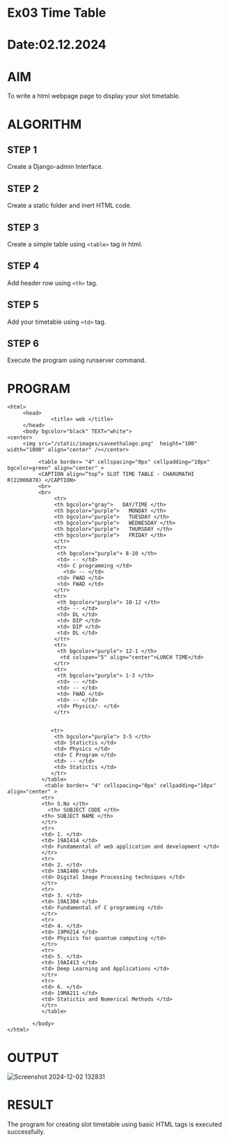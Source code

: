 # Ex03 Time Table
# Date:02.12.2024
# AIM
To write a html webpage page to display your slot timetable.

# ALGORITHM
## STEP 1
Create a Django-admin Interface.

## STEP 2
Create a static folder and inert HTML code.

## STEP 3
Create a simple table using `<table>` tag in html.

## STEP 4
Add header row using `<th>` tag.

## STEP 5
Add your timetable using `<td>` tag.

## STEP 6
Execute the program using runserver command.

# PROGRAM
```
<html>
     <head>
              <title> web </title>
     </head>
     <body bgcolor="black" TEXT="white">
<center>
     <img src="/static/images/saveethalogo.png"  height="100" width="1000" align="center" /></center>
          
          <table border= "4" cellspacing="0px" cellpadding="10px" bgcolor=green" align="center" >
          <CAPTION align=“top”> SLOT TIME TABLE - CHARUMATHI R(22006878) </CAPTION>
          <br>
          <br>
               <tr> 
               <th bgcolor="gray">   DAY/TIME </th>
               <th bgcolor="purple">   MONDAY </th>
               <th bgcolor="purple">   TUESDAY </th>
               <th bgcolor="purple">   WEDNESDAY </th>
               <th bgcolor="purple">   THURSDAY </th>
               <th bgcolor="purple">   FRIDAY </th>
               </tr>
               <tr>
                <th bgcolor="purple"> 8-10 </th>
                <td> -- </td>
                <td> C programming </td>
                  <td> -- </td>
                <td> FWAD </td>
                <td> FWAD </td>
               </tr>
               <tr>
                <th bgcolor="purple"> 10-12 </th>
                <td> -- </td>
                <td> DL </td>
                <td> DIP </td>
                <td> DIP </td>
                <td> DL </td>
               </tr>
               <tr>
                <th bgcolor="purple"> 12-1 </th>
                 <td colspan="5" align="center">LUNCH TIME</td>
               </tr>
               <tr>
                <th bgcolor="purple"> 1-3 </th>
                <td> -- </td>
                <td> -- </td>
                <td> FWAD </td>
                <td> -- </td>
                <td> Physics/- </td>
               </tr>
               
              
              <tr>
               <th bgcolor="purple"> 3-5 </th>
               <td> Statictis </td>
               <td> Physics </td>
               <td> C Program </td> 
               <td> -- </td> 
               <td> Statictis </td>
              </tr>
           </table>
            <table border= "4" cellspacing="0px" cellpadding="10px"  align="center" >
           <tr>
           <th> S.No </th>
             <th> SUBJECT CODE </th>
           <th> SUBJECT NAME </th>
           </tr>
           <tr> 
           <td> 1. </td>
           <td> 19AI414 </td>
           <td> Fundamental of web application and development </td>
           </tr>
           <tr>
           <td> 2. </td>
           <td> 19AI406 </td>
           <td> Digital Image Processing techniques </td>
           </tr>
           <tr>
           <td> 3. </td>
           <td> 19AI304 </td> 
           <td> Fundamental of C programming </td>
           </tr>
           <tr>
           <td> 4. </td>
           <td> 19PH214 </td>
           <td> Physics for quantum computing </td>
           </tr>
           <tr>
           <td> 5. </td>
           <td> 19AI413 </td>
           <td> Deep Learning and Applications </td>
           </tr>
           <tr>
           <td> 6. </td>
           <td> 19MA211 </td>
           <td> Statictis and Numerical Methods </td>
           </tr>
           </table>
              
        </body>
</html>
```
# OUTPUT
![Screenshot 2024-12-02 132831](https://github.com/user-attachments/assets/ae6eb68c-b454-4258-902d-9254952741e5)

# RESULT
The program for creating slot timetable using basic HTML tags is executed successfully.
